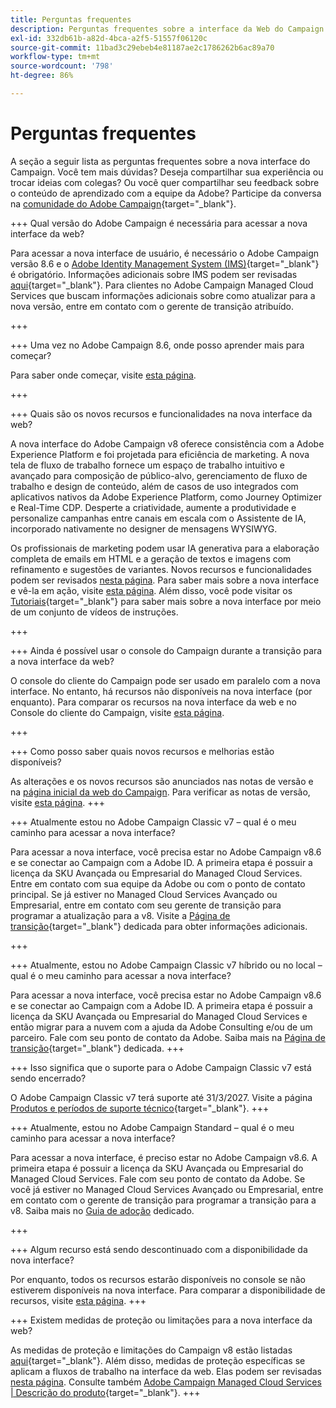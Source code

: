 ```yaml
---
title: Perguntas frequentes
description: Perguntas frequentes sobre a interface da Web do Campaign
exl-id: 332db61b-a82d-4bca-a2f5-51557f06120c
source-git-commit: 11bad3c29ebeb4e81187ae2c1786262b6ac89a70
workflow-type: tm+mt
source-wordcount: '798'
ht-degree: 86%

---
```


# Perguntas frequentes

A seção a seguir lista as perguntas frequentes sobre a nova interface do Campaign. Você tem mais dúvidas? Deseja compartilhar sua experiência ou trocar ideias com colegas? Ou você quer compartilhar seu feedback sobre o conteúdo de aprendizado com a equipe da Adobe? Participe da conversa na [comunidade do Adobe Campaign](https://experienceleaguecommunities.adobe.com/t5/adobe-campaign-classic-v7/ct-p/adobe-campaign-classic-community?profile.language=pt){target="_blank"}.


+++ Qual versão do Adobe Campaign é necessária para acessar a nova interface da web?

Para acessar a nova interface de usuário, é necessário o Adobe Campaign versão 8.6 e o [Adobe Identity Management System (IMS)](https://helpx.adobe.com/br/enterprise/using/identity.html){target="_blank"} é obrigatório. Informações adicionais sobre IMS podem ser revisadas [aqui](https://experienceleague.adobe.com/pt-br/docs/campaign/technotes-ac/tn-new/migrate-users-to-ims){target="_blank"}. Para clientes no Adobe Campaign Managed Cloud Services que buscam informações adicionais sobre como atualizar para a nova versão, entre em contato com o gerente de transição atribuído.

+++

+++ Uma vez no Adobe Campaign 8.6, onde posso aprender mais para começar?

Para saber onde começar, visite [esta página](../get-started/get-started.md).

+++

+++ Quais são os novos recursos e funcionalidades na nova interface da web?

A nova interface do Adobe Campaign v8 oferece consistência com a Adobe Experience Platform e foi projetada para eficiência de marketing. A nova tela de fluxo de trabalho fornece um espaço de trabalho intuitivo e avançado para composição de público-alvo, gerenciamento de fluxo de trabalho e design de conteúdo, além de casos de uso integrados com aplicativos nativos da Adobe Experience Platform, como Journey Optimizer e Real-Time CDP.  Desperte a criatividade, aumente a produtividade e personalize campanhas entre canais em escala com o Assistente de IA, incorporado nativamente no designer de mensagens WYSIWYG.

Os profissionais de marketing podem usar IA generativa para a elaboração completa de emails em HTML e a geração de textos e imagens com refinamento e sugestões de variantes. Novos recursos e funcionalidades podem ser revisados [nesta página](../rn/whats-new.md). Para saber mais sobre a nova interface e vê-la em ação, visite [esta página](../get-started/user-interface.md). Além disso, você pode visitar os [Tutoriais](https://experienceleague.adobe.com/pt-br/docs/campaign-web-learn/tutorials/overview){target="_blank"} para saber mais sobre a nova interface por meio de um conjunto de vídeos de instruções.

+++

+++  Ainda é possível usar o console do Campaign durante a transição para a nova interface da web?

O console do cliente do Campaign pode ser usado em paralelo com a nova interface. No entanto, há recursos não disponíveis na nova interface (por enquanto). Para comparar os recursos na nova interface da web e no Console do cliente do Campaign, visite [esta página](../get-started/capability-matrix.md).

+++

+++ Como posso saber quais novos recursos e melhorias estão disponíveis?

As alterações e os novos recursos são anunciados nas notas de versão e na [página inicial da web do Campaign](../get-started/user-interface.md#user-interface-home). Para verificar as notas de versão, visite [esta página](../rn/release-notes.md).
+++


+++  Atualmente estou no Adobe Campaign Classic v7 – qual é o meu caminho para acessar a nova interface?

Para acessar a nova interface, você precisa estar no Adobe Campaign v8.6 e se conectar ao Campaign com a Adobe ID. A primeira etapa é possuir a licença da SKU Avançada ou Empresarial do Managed Cloud Services. Entre em contato com sua equipe da Adobe ou com o ponto de contato principal. Se já estiver no Managed Cloud Services Avançado ou Empresarial, entre em contato com seu gerente de transição para programar a atualização para a v8. Visite a [Página de transição](https://experienceleague.adobe.com/pt-br/docs/campaign/campaign-v8/new/v7-to-v8){target="_blank"} dedicada para obter informações adicionais.

+++

+++  Atualmente, estou no Adobe Campaign Classic v7 híbrido ou no local – qual é o meu caminho para acessar a nova interface?

Para acessar a nova interface, você precisa estar no Adobe Campaign v8.6 e se conectar ao Campaign com a Adobe ID. A primeira etapa é possuir a licença da SKU Avançada ou Empresarial do Managed Cloud Services e então migrar para a nuvem com a ajuda da Adobe Consulting e/ou de um parceiro. Fale com seu ponto de contato da Adobe. Saiba mais na [Página de transição](https://experienceleague.adobe.com/pt-br/docs/campaign/campaign-v8/new/v7-to-v8){target="_blank"} dedicada.
+++

+++ Isso significa que o suporte para o Adobe Campaign Classic v7 está sendo encerrado?

O Adobe Campaign Classic v7 terá suporte até 31/3/2027. Visite a página [Produtos e períodos de suporte técnico](https://helpx.adobe.com/br/support/programs/eol-matrix.html){target="_blank"}.
+++

+++ Atualmente, estou no Adobe Campaign Standard – qual é o meu caminho para acessar a nova interface?

Para acessar a nova interface, é preciso estar no Adobe Campaign v8.6. A primeira etapa é possuir a licença da SKU Avançada ou Empresarial do Managed Cloud Services. Fale com seu ponto de contato da Adobe. Se você já estiver no Managed Cloud Services Avançado ou Empresarial, entre em contato com o gerente de transição para programar a transição para a v8. Saiba mais no [Guia de adoção](../../adoption/home.md) dedicado.

+++


+++ Algum recurso está sendo descontinuado com a disponibilidade da nova interface?

Por enquanto, todos os recursos estarão disponíveis no console se não estiverem disponíveis na nova interface. Para comparar a disponibilidade de recursos, visite [esta página](../get-started/capability-matrix.md).
+++


+++ Existem medidas de proteção ou limitações para a nova interface da web?

As medidas de proteção e limitações do Campaign v8 estão listadas [aqui](https://experienceleague.adobe.com/pt-br/docs/campaign/campaign-v8/releases/ac-guardrails){target="_blank"}. Além disso, medidas de proteção específicas se aplicam a fluxos de trabalho na interface da web. Elas podem ser revisadas [nesta página](../get-started/guardrails.md). Consulte também [Adobe Campaign Managed Cloud Services | Descrição do produto](https://helpx.adobe.com/br/legal/product-descriptions/adobe-campaign-managed-cloud-services.html){target="_blank"}.
+++
